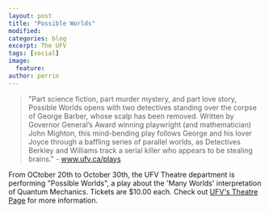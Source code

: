 ```yaml
---
layout: post
title: "Possible Worlds"
modified:
categories: blog
excerpt: The UFV 
tags: [social]
image:
  feature: 
author: perrin
---
```


>"Part science fiction, part murder mystery, and part love story, Possible Worlds opens with two detectives standing over the corpse of George Barber, whose scalp has been removed. Written by Governor General’s Award winning playwright (and mathematician) John Mighton, this mind-bending play follows George and his lover Joyce through a baffling series of parallel worlds, as Detectives Berkley and Williams track a serial killer who appears to be stealing brains." - www.ufv.ca/plays

From OCtober 20th to October 30th, the UFV Theatre department is performing "Possible Worlds", a play about the 'Many Worlds' interpretation of Quantum Mechanics. Tickets are $10.00 each. Check out <a href="www.ufv.ca/plays">UFV's Theatre Page</a> for more information.
